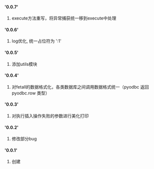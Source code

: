 #### '0.0.7'
1. execute方法重写，将异常捕获统一移到execute中处理

#### '0.0.6'
1. log优化, 统一占位符为 ':1'

#### '0.0.5'
1. 添加utils模块

#### '0.0.4'
1. 对fetall的数据格式化，各类数据库之间调用数据格式统一（pyodbc 返回pyodbc.row 类型）

#### '0.0.3'
1. 对执行插入操作失败的参数进行美化打印

#### '0.0.2'
1. 修改部分bug

#### '0.0.1'
1. 创建
